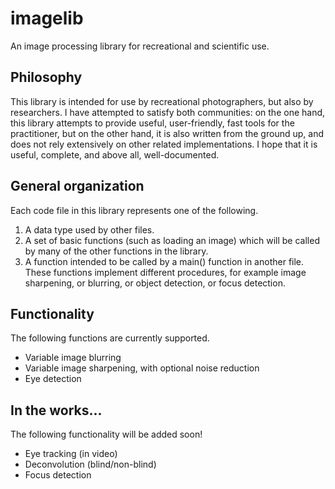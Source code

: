 # imagelib
An image processing library for recreational and scientific use.

## Philosophy
This library is intended for use by recreational photographers, but also by researchers. I have attempted to satisfy both communities: on the one hand, this library attempts to provide useful, user-friendly, fast tools for the practitioner, but on the other hand, it is also written from the ground up, and does not rely extensively on other related implementations. I hope that it is useful, complete, and above all, well-documented.

## General organization
Each code file in this library represents one of the following.

1. A data type used by other files.
2. A set of basic functions (such as loading an image) which will be called by many of the other functions in the library.
3. A function intended to be called by a main() function in another file. These functions implement different procedures, for example image sharpening, or blurring, or object detection, or focus detection.

## Functionality
The following functions are currently supported.
* Variable image blurring
* Variable image sharpening, with optional noise reduction
* Eye detection

## In the works...
The following functionality will be added soon!
* Eye tracking (in video)
* Deconvolution (blind/non-blind)
* Focus detection